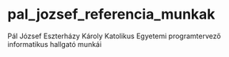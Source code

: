 # pal_jozsef_referencia_munkak
Pál József Eszterházy Károly Katolikus Egyetemi programtervező informatikus hallgató munkái
